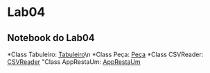 # Lab04

## Notebook do Lab04
*Class Tabuleiro: [Tabuleiro](Tabuleiro.java)\n
*Class Peça: [Peça](Peça.java)
*Class CSVReader: [CSVReader](CSVReader.java)
"Class AppRestaUm: [AppRestaUm](AppRestaUm.java)
